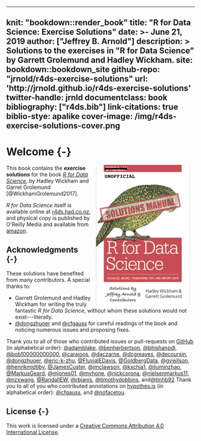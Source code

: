 
---
knit: "bookdown::render_book"
title: "R for Data Science: Exercise Solutions"
date: >-
  June 21, 2019
author: ["Jeffrey B. Arnold"]
description: >
  Solutions to the exercises in 
  "R for Data Science" by Garrett Grolemund and Hadley Wickham.
site: bookdown::bookdown_site
github-repo: "jrnold/r4ds-exercise-solutions"
url: 'http\://jrnold.github.io/r4ds-exercise-solutions'
twitter-handle: jrnld
documentclass: book
bibliography: ["r4ds.bib"]
link-citations: true
biblio-stye: apalike
cover-image: /img/r4ds-exercise-solutions-cover.png
---



# Welcome {-}

<img src="./img/r4ds-exercise-solutions-cover.png" width="250" height="375" alt="Cover image" align="right" style="margin: 0 1em 0 1em"/>

This book contains the **exercise solutions** for the book [*R for Data Science*](https://amzn.to/2aHLAQ1), by Hadley Wickham and Garret Grolemund [@WickhamGrolemund2017].

*R for Data Science* itself is available online at [r4ds.had.co.nz](https://r4ds.had.co.nz/), and physical copy is published by O'Reilly Media and available from [amazon](https://amzn.to/2aHLAQ1).

## Acknowledgments {-}



These solutions have benefited from many contributors.
A special thanks to:

-   Garrett Grolemund and Hadley Wickham for writing the truly fantastic *R for Data Science*, without whom these solutions would not exist---literally.
-   [\@dongzhuoer](https://github.com/dongzhuoer) and [\@cfgauss](https://hypothes.is/users/cfgauss) for careful readings of the book and noticing numerous issues and proposing fixes.

Thank you to all of those who contributed issues or pull-requests on
[GitHub](https://github.com/jrnold/r4ds-exercise-solutions/graphs/contributors)
(in alphabetical order): [\@adamblake](https://github.com/adamblake), [\@benherbertson](https://github.com/benherbertson), [\@bhishanpdl](https://github.com/bhishanpdl), [\@bob100000000000](https://github.com/bob100000000000), [\@carajoos](https://github.com/carajoos), [\@daczarne](https://github.com/daczarne), [\@dcgreaves](https://github.com/dcgreaves), [\@decoursin](https://github.com/decoursin), [\@dongzhuoer](https://github.com/dongzhuoer), [\@eric-k-zhu](https://github.com/eric-k-zhu), [\@FluvialEDavis](https://github.com/FluvialEDavis), [\@GoldbergData](https://github.com/GoldbergData), [\@gvwilson](https://github.com/gvwilson), [\@henrikmidtiby](https://github.com/henrikmidtiby), [\@JamesCuster](https://github.com/JamesCuster), [\@jmclawson](https://github.com/jmclawson), [\@kxchia1](https://github.com/kxchia1), [\@liuminzhao](https://github.com/liuminzhao), [\@MarkusGeard](https://github.com/MarkusGeard), [\@mjones01](https://github.com/mjones01), [\@mvhone](https://github.com/mvhone), [\@nickcorona](https://github.com/nickcorona), [\@nielsenmarkus11](https://github.com/nielsenmarkus11), [\@nzxwang](https://github.com/nzxwang), [\@RandallEW](https://github.com/RandallEW), [\@rbjanis](https://github.com/rbjanis), [\@timothydobbins](https://github.com/timothydobbins), and[\@tinhb92](https://github.com/tinhb92)
Thank you to all of you who contributed annotations on [hypothes.is](https://hypothes.is/search?q=url%3Ajrnold.github.io%2Fr4ds-exercise-solutions%2F*) (in alphabetical order): [\@cfgauss](https://hypothes.is/users/cfgauss), and [\@nofacetou](https://hypothes.is/users/nofacetou).

## License {-}

This work is licensed under a <a rel="license" href="https://creativecommons.org/licenses/by/4.0/">Creative Commons Attribution 4.0 International License</a>.
